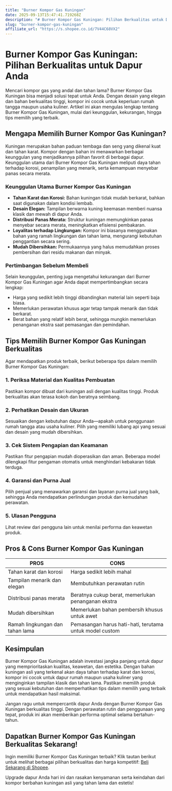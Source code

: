```yaml
---
title: "Burner Kompor Gas Kuningan"
date: 2025-09-13T15:47:41.719268Z
description: "# Burner Kompor Gas Kuningan: Pilihan Berkualitas untuk Dapur Anda..."
slug: "burner-kompor-gas-kuningan"
affiliate_url: "https://s.shopee.co.id/7V44C68VX2"
---
```

# Burner Kompor Gas Kuningan: Pilihan Berkualitas untuk Dapur Anda

Mencari kompor gas yang andal dan tahan lama? Burner Kompor Gas Kuningan bisa menjadi solusi tepat untuk Anda. Dengan desain yang elegan dan bahan berkualitas tinggi, kompor ini cocok untuk keperluan rumah tangga maupun usaha kuliner. Artikel ini akan mengulas lengkap tentang Burner Kompor Gas Kuningan, mulai dari keunggulan, kekurangan, hingga tips memilih yang terbaik.

## Mengapa Memilih Burner Kompor Gas Kuningan?

Kuningan merupakan bahan paduan tembaga dan seng yang dikenal kuat dan tahan karat. Kompor dengan bahan ini menawarkan berbagai keunggulan yang menjadikannya pilihan favorit di berbagai dapur. Keunggulan utama dari Burner Kompor Gas Kuningan meliputi daya tahan terhadap korosi, penampilan yang menarik, serta kemampuan menyebar panas secara merata.

### Keunggulan Utama Burner Kompor Gas Kuningan

- **Tahan Karat dan Korosi:** Bahan kuningan tidak mudah berkarat, bahkan saat digunakan dalam kondisi lembab.
- **Desain Elegan:** Tampilan berwarna kuning keemasan memberi nuansa klasik dan mewah di dapur Anda.
- **Distribusi Panas Merata:** Struktur kuningan memungkinkan panas menyebar secara merata, meningkatkan efisiensi pembakaran.
- **Loyalitas terhadap Lingkungan:** Kompor ini biasanya menggunakan bahan yang ramah lingkungan dan tahan lama, mengurangi kebutuhan penggantian secara sering.
- **Mudah Dibersihkan:** Permukaannya yang halus memudahkan proses pembersihan dari residu makanan dan minyak.

### Pertimbangan Sebelum Membeli

Selain keunggulan, penting juga mengetahui kekurangan dari Burner Kompor Gas Kuningan agar Anda dapat mempertimbangkan secara lengkap:

- Harga yang sedikit lebih tinggi dibandingkan material lain seperti baja biasa.
- Memerlukan perawatan khusus agar tetap tampak menarik dan tidak berkarat.
- Berat bahan yang relatif lebih berat, sehingga mungkin memerlukan penanganan ekstra saat pemasangan dan pemindahan.

## Tips Memilih Burner Kompor Gas Kuningan Berkualitas

Agar mendapatkan produk terbaik, berikut beberapa tips dalam memilih Burner Kompor Gas Kuningan:

### 1. Periksa Material dan Kualitas Pembuatan
Pastikan kompor dibuat dari kuningan asli dengan kualitas tinggi. Produk berkualitas akan terasa kokoh dan beratnya seimbang.

### 2. Perhatikan Desain dan Ukuran
Sesuaikan dengan kebutuhan dapur Anda—apakah untuk penggunaan rumah tangga atau usaha kuliner. Pilih yang memiliki lubang api yang sesuai dan desain yang mudah dibersihkan.

### 3. Cek Sistem Pengapian dan Keamanan
Pastikan fitur pengapian mudah dioperasikan dan aman. Beberapa model dilengkapi fitur pengaman otomatis untuk menghindari kebakaran tidak terduga.

### 4. Garansi dan Purna Jual
Pilih penjual yang menawarkan garansi dan layanan purna jual yang baik, sehingga Anda mendapatkan perlindungan produk dan kemudahan perawatan.

### 5. Ulasan Pengguna
Lihat review dari pengguna lain untuk menilai performa dan keawetan produk.

## Pros & Cons Burner Kompor Gas Kuningan

| PROS                                      | CONS                                              |
|-------------------------------------------|---------------------------------------------------|
| Tahan karat dan korosi                  | Harga sedikit lebih mahal                        |
| Tampilan menarik dan elegan             | Membutuhkan perawatan rutin                    |
| Distribusi panas merata                 | Beratnya cukup berat, memerlukan penanganan ekstra |
| Mudah dibersihkan                       | Memerlukan bahan pembersih khusus untuk awet  |
| Ramah lingkungan dan tahan lama        | Pemasangan harus hati-hati, terutama untuk model custom |

## Kesimpulan

Burner Kompor Gas Kuningan adalah investasi jangka panjang untuk dapur yang memprioritaskan kualitas, keawetan, dan estetika. Dengan bahan kuningan asli yang terkenal akan daya tahan terhadap karat dan korosi, kompor ini cocok untuk dapur rumah maupun usaha kuliner yang menginginkan tampilan klasik dan tahan lama. Pastikan memilih produk yang sesuai kebutuhan dan memperhatikan tips dalam memilih yang terbaik untuk mendapatkan hasil maksimal.

Jangan ragu untuk mempercantik dapur Anda dengan Burner Kompor Gas Kuningan berkualitas tinggi. Dengan perawatan rutin dan penggunaan yang tepat, produk ini akan memberikan performa optimal selama bertahun-tahun.

## Dapatkan Burner Kompor Gas Kuningan Berkualitas Sekarang!

Ingin memiliki Burner Kompor Gas Kuningan terbaik? Klik tautan berikut untuk melihat berbagai pilihan berkualitas dan harga kompetitif: [Beli Sekarang di Shopee](https://s.shopee.co.id/7V44C68VX2).

Upgrade dapur Anda hari ini dan rasakan kenyamanan serta keindahan dari kompor berbahan kuningan asli yang tahan lama dan estetis!